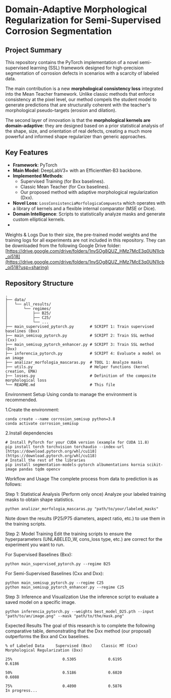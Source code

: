 # Domain-Adaptive Morphological Regularization for Semi-Supervised Corrosion Segmentation

## Project Summary

This repository contains the PyTorch implementation of a novel semi-supervised learning (SSL) framework designed for high-precision segmentation of corrosion defects in scenarios with a scarcity of labeled data.

The main contribution is a new **morphological consistency loss** integrated into the Mean Teacher framework. Unlike classic methods that enforce consistency at the pixel level, our method compels the student model to generate predictions that are structurally coherent with the teacher's morphological pseudo-targets (erosion and dilation).

The second layer of innovation is that the **morphological kernels are domain-adaptive**: they are designed based on a prior statistical analysis of the shape, size, and orientation of real defects, creating a much more powerful and informed shape regularizer than generic approaches.


## Key Features

* **Framework**: PyTorch
* **Main Model**: DeepLabV3+ with an EfficientNet-B3 backbone.
* **Implemented Methods**:
    * Supervised Training (for Bxx baselines).
    * Classic Mean Teacher (for Cxx baselines).
    * Our proposed method with adaptive morphological regularization (Dxx).
* **Novel Loss**: `LossConsistenciaMorfologicaCompuesta` which operates with a library of kernels and a flexible internal comparator (MSE or Dice).
* **Domain Intelligence**: Scripts to statistically analyze masks and generate custom elliptical kernels.
* 
Weights & Logs
Due to their size, the pre-trained model weights and the training logs for all experiments are not included in this repository. They can be downloaded from the following Google Drive folder:
[https://drive.google.com/drive/folders/1nvSOg8QUZ_HMz7McE3q0UN1Icb_oi518](https://drive.google.com/drive/folders/1nvSOg8QUZ_HMz7McE3q0UN1Icb_oi518?usp=sharing)

## Repository Structure

```text
.
├── data/                     
│   └── all_results/
│       └── regimes/
│           ├── B25/
│           ├── C25/
│           └── ...
├── main_supervised_pytorch.py       # SCRIPT 1: Train supervised baselines (Bxx)
├── main_semisup_pytorch.py          # SCRIPT 2: Train SSL method (Cxx) 
├── main_semisup_pytorch_enhancer.py # SCRIPT 3: Train SSL method (Dxx)
├── inferencia_pytorch.py            # SCRIPT 4: Evaluate a model on an image
├── analizar_morfologia_mascaras.py  # TOOL 1: Analyze masks
├── utils.py                         # Helper functions (kernel creation, EMA)
├── losses.py                        # Definition of the composite morphological loss
└── README.md                        # This file
```
Environment Setup
Using conda to manage the environment is recommended.

1.Create the environment:

```text
conda create --name corrosion_semisup python=3.8
conda activate corrosion_semisup
```
2.Install dependencies
```text
# Install PyTorch for your CUDA version (example for CUDA 11.8)
pip install torch torchvision torchaudio --index-url [https://download.pytorch.org/whl/cu118](https://download.pytorch.org/whl/cu118)
# Install the rest of the libraries
pip install segmentation-models-pytorch albumentations kornia scikit-image pandas tqdm opencv
```
Workflow and Usage
The complete process from data to prediction is as follows:

Step 1: Statistical Analysis (Perform only once)
Analyze your labeled training masks to obtain shape statistics.
```text
python analizar_morfologia_mascaras.py "path/to/your/labeled_masks"
```
Note down the results (P25/P75 diameters, aspect ratio, etc.) to use them in the training scripts.

Step 2: Model Training
Edit the training scripts to ensure the hyperparameters (UNLABELED_W, cons_loss type, etc.) are correct for the experiment you want to run.

For Supervised Baselines (Bxx):
```text
python main_supervised_pytorch.py --regime B25
```
For Semi-Supervised Baselines (Cxx and Dxx):
```text
python main_semisup_pytorch.py --regime C25
python main_semisup_pytorch_enhancer.py --regime C25
```
Step 3: Inference and Visualization
Use the inference script to evaluate a saved model on a specific image.
```text
python inferencia_pytorch.py --weights best_model_D25.pth --input "path/to/an/image.png" --mask "path/to/the/mask.png"
```
Expected Results
The goal of this research is to complete the following comparative table, demonstrating that the Dxx method (our proposal) outperforms the Bxx and Cxx baselines.
```text
% of Labeled Data     Supervised (Bxx)    Classic MT (Cxx)    Morphological Regularization (Dxx)

25%                      0.5305              0.6195                     0.6186

50%                      0.5186              0.6020                     0.6088

75%                      0.4890              0.5876                     In progress...
```

